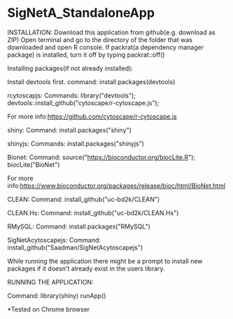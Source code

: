 # SigNetA_StandaloneApp

INSTALLATION:
Download this application from github(e.g. download as ZIP)
Open terminal and go to the directory of the folder that was downloaded and open R console.
If packrat(a dependency manager package) is installed, turn it off by typing packrat::off()

Installing packages(if not already installed):

Install devtools first. 
command:
install.packages(devtools)
    
rcytoscapjs:
Commands:
library("devtools");
devtools::install_github("cytoscape/r-cytoscape.js");

For more info:https://github.com/cytoscape/r-cytoscape.js

shiny:
Command:
install.packages("shiny")
    
shinyjs:
Commands:
install.packages("shinyjs")
    
Bionet:
Command:
source("https://bioconductor.org/biocLite.R");
biocLite("BioNet")
    
For more info:https://www.bioconductor.org/packages/release/bioc/html/BioNet.html
    
CLEAN:
Command:
install_github("uc-bd2k/CLEAN")
    
CLEAN.Hs:
Command:
install_github("uc-bd2k/CLEAN.Hs")
    
RMySQL:
Command:
install.packages("RMySQL")

SigNetAcytoscapejs:
Command:
install_github("Saadman/SigNetAcytoscapejs")


    
While running the application there might be a prompt to install new packages if it doesn't already exist in the users       library.
    
RUNNING THE APPLICATION:

Command:
library(shiny)
runApp()


*Tested on Chrome browser
    
    
    
    
    
    


